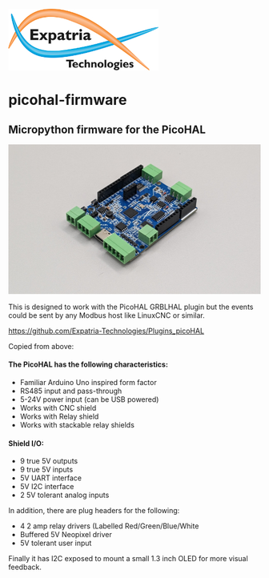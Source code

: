 ![Logo](/readme_images/logo_sm.jpg)
# picohal-firmware
## Micropython firmware for the PicoHAL
<img src="/readme_images/Board_Photo.jpg" width="800">

This is designed to work with the PicoHAL GRBLHAL plugin but the events could be sent by any Modbus host like LinuxCNC or similar.

https://github.com/Expatria-Technologies/Plugins_picoHAL

Copied from above:
#### The PicoHAL has the following characteristics:
  - Familiar Arduino Uno inspired form factor
  - RS485 input and pass-through
  - 5-24V power input (can be USB powered)
  - Works with CNC shield
  - Works with Relay shield
  - Works with stackable relay shields

#### Shield I/O:
  - 9 true 5V outputs
  - 9 true 5V inputs
  - 5V UART interface
  - 5V I2C interface
  - 2 5V tolerant analog inputs

In addition, there are plug headers for the following:
  - 4 2 amp relay drivers (Labelled Red/Green/Blue/White
  - Buffered 5V Neopixel driver
  - 5V tolerant user input
  
Finally it has I2C exposed to mount a small 1.3 inch OLED for more visual feedback.
